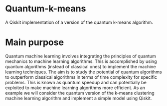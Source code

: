 # Quantum-k-means
A Qiskit implementation of a version of the quantum k-means algorithm.

# Main purpose
Quantum machine learning involves integrating the principles of quantum mechanics to machine learning algorithms. This is accomplished by using quantum algorithms
(instead of classical ones) to implement the machine learning techniques. The aim is to study the potential of quantum algorithms to outperform classical algorithms in terms of time complexity for specific problems. This is known as quantum speedup and can potentially be exploited to make machine learning
algorithms more efficient. As an example we will consider the quantum version of the k-means clustering machine learning algorithm and implement a simple model using Qiskit.


